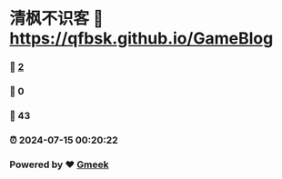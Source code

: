 # 清枫不识客 :link: https://qfbsk.github.io/GameBlog 
### :page_facing_up: [2](https://qfbsk.github.io/GameBlog/tag.html) 
### :speech_balloon: 0 
### :hibiscus: 43 
### :alarm_clock: 2024-07-15 00:20:22 
### Powered by :heart: [Gmeek](https://github.com/Meekdai/Gmeek)

